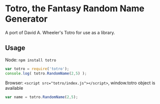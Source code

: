 # Totro, the Fantasy Random Name Generator
A port of David A. Wheeler's Totro for use as a library.

## Usage

Node: `npm install totro`
```javascript
var totro = require('totro');
console.log( totro.RandomName(2,5) );
```

Browser: `<script src="totro/index.js"></script>`, window.totro object is available
```javascript
var name = totro.RandomName(2,5);
```


